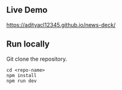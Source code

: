 ## Live Demo
https://adityacl12345.github.io/news-deck/

## Run locally

Git clone the repository.
```
cd <repo-name>
npm install
npm run dev
